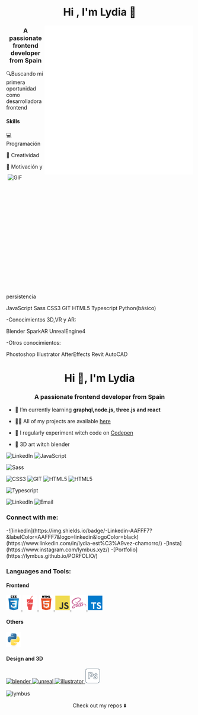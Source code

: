 <h1 align="center">Hi , I'm Lydia 👋</h1><img align="right" alt="GIF" src="animacion.gif" width="400" height="400" />

<h3 align="center">A passionate frontend developer from Spain</h3>

🔍Buscando mi primera oportunidad como desarrolladora frontend
<img align="right" alt="GIF" src="https://media.giphy.com/media/xT39D2XcdBlkfOH1Yc/giphy.gif" width="500" height="320" />

<h4>Skills</h4>

💻 Programación

🎨 Creatividad

💪 Motivación y persistencia

JavaScript Sass CSS3 GIT HTML5 Typescript Python(básico)

-Conocimientos 3D,VR y AR:

Blender  SparkAR  UnrealEngine4

-Otros conocimientos:

Phostoshop Illustrator AfterEffects Revit AutoCAD

<h1 align="center">Hi 👋, I'm Lydia</h1>
<h3 align="center">A passionate frontend developer from Spain</h3>

- 🌱 I’m currently learning **graphql,node.js, three.js and react**

- 👨‍💻 All of my projects are available [here](https://lymbus.github.io/PORFOLIO/)

- 📝 I regularly experiment witch code on [Codepen](https://codepen.io/lymbus)

- 🎨 3D art witch blender


<img alt="LinkedIn" src=""></a>
![JavaScript](https://img.shields.io/badge/-Javascript-AAFFF7?&labelColor=AAFFF7&logo=javascript&logoColor=black)

![Sass](https://img.shields.io/badge/-Sass-AAFFF7?&labelColor=AAFFF7&logo=sass&logoColor=black)

![CSS3](https://img.shields.io/badge/-CSS3-AAFFF7?&labelColor=AAFFF7&logo=css3&logoColor=black)
![GIT](https://img.shields.io/badge/-GIT-AAFFF7?&labelColor=AAFFF7&logo=git&logoColor=white)
![HTML5](https://img.shields.io/badge/-HTML5-AAFFF7?&labelColor=AAFFF7&logo=html5&logoColor=white)
![HTML5](https://img.shields.io/badge/-HTML5-AAFFF7?&labelColor=AAFFF7&logo=html5&logoColor=white)

![Typescript](https://img.shields.io/badge/-Typescript-AAFFF7?&labelColor=AAFFF7&logo=typescript&logoColor=black)

<img alt="LinkedIn" src="https://img.shields.io/badge/-Linkedin-AAFFF7?&labelColor=AAFFF7&logo=linkedin&logoColor=black"></a>
<img alt="Email" src="https://img.shields.io/badge/-Email-%23694640?logo=gmail&logoColor=white"></a>


<h3 align="left">Connect with me:</h3>
<p align="left">
 -![linkedin](https://img.shields.io/badge/-Linkedin-AAFFF7?&labelColor=AAFFF7&logo=linkedin&logoColor=black)(https://www.linkedin.com/in/lydia-est%C3%A9vez-chamorro/)
 -[Insta](https://www.instagram.com/lymbus.xyz/)
 -[Portfolio](https://lymbus.github.io/PORFOLIO/)
</p>

<h3 align="left">Languages and Tools:</h3>
<p align="left"> 
<h4>Frontend</h4>
 <a href="https://www.w3schools.com/css/" target="_blank"> <img src="https://raw.githubusercontent.com/devicons/devicon/master/icons/css3/css3-original-wordmark.svg" alt="css3" width="40" height="40"/> </a> <a href="https://gulpjs.com" target="_blank"> <img src="https://raw.githubusercontent.com/devicons/devicon/master/icons/gulp/gulp-plain.svg" alt="gulp" width="40" height="40"/> </a> <a href="https://www.w3.org/html/" target="_blank"> <img src="https://raw.githubusercontent.com/devicons/devicon/master/icons/html5/html5-original-wordmark.svg" alt="html5" width="40" height="40"/> </a> <a href="https://developer.mozilla.org/en-US/docs/Web/JavaScript" target="_blank"> <img src="https://raw.githubusercontent.com/devicons/devicon/master/icons/javascript/javascript-original.svg" alt="javascript" width="40" height="40"/> </a> <a href="https://sass-lang.com" target="_blank"> <img src="https://raw.githubusercontent.com/devicons/devicon/master/icons/sass/sass-original.svg" alt="sass" width="40" height="40"/> </a> <a href="https://www.typescriptlang.org/" target="_blank"> <img src="https://raw.githubusercontent.com/devicons/devicon/master/icons/typescript/typescript-original.svg" alt="typescript" width="40" height="40"/> </a>
</p>
<p align="left">
<h4>Others</h4>
 <a href="https://www.python.org" target="_blank"> <img src="https://raw.githubusercontent.com/devicons/devicon/master/icons/python/python-original.svg" alt="python" width="40" height="40"/> </a>
</p>
<p align="left">
<h4>Design and 3D</h4>
<a href="https://www.blender.org/" target="_blank"> <img src="https://download.blender.org/branding/community/blender_community_badge_white.svg" alt="blender" width="40" height="40"/> </a>  <a href="https://unrealengine.com/" target="_blank"> <img src="https://raw.githubusercontent.com/kenangundogan/fontisto/036b7eca71aab1bef8e6a0518f7329f13ed62f6b/icons/svg/brand/unreal-engine.svg" alt="unreal" width="40" height="40"/> </a> <a href="https://www.adobe.com/in/products/illustrator.html" target="_blank"> <img src="https://www.vectorlogo.zone/logos/adobe_illustrator/adobe_illustrator-icon.svg" alt="illustrator" width="40" height="40"/> </a> <a href="https://www.photoshop.com/en" target="_blank"> <img src="https://raw.githubusercontent.com/devicons/devicon/master/icons/photoshop/photoshop-line.svg" alt="photoshop" width="40" height="40"/> </a>
</p>
 

<p><img align="center" src="https://github-readme-stats.vercel.app/api/top-langs?username=lymbus&show_icons=true&locale=en&layout=compact" alt="lymbus" /></p>

<p align="center">Check out my repos ⬇️</p>
 


